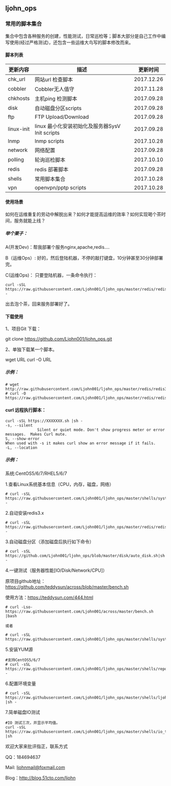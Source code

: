 ## ljohn_ops
### 常用的脚本集合
集合中包含各种服务的创建，性能测试，日常巡检等；脚本大部分是自己工作中编写使用(经过严格测试)，还包含一些运维大鸟写的脚本修改而来。
#### 脚本列表

更新内容 |描述| 更新时间
---|---|---|
chk_url  |网站url 检查脚本         | 2017.12.26
cobbler  |Cobbler无人值守          | 2017.11.28
chkhosts |主机ping 检测脚本         | 2017.09.28
disk     |自动磁盘分区scripts          | 2017.09.28
ftp      |FTP Upload/Download          | 2017.09.28
linux-init|linux 最小化安装初始化及服务器SysV Init scripts        | 2017.09.28
lnmp     |lnmp scripts          |  2017.10.28
network  |网络配置          |  2017.09.28
polling  |轮询巡检脚本          |  2017.10.10
redis    |redis 部署脚本          |  2017.09.28
shells   |常用脚本集合          |  2017.10.28
vpn      |openvpn/pptp scripts          |  2017.10.28| 
#### 使用场景
如何在运维重复的劳动中解脱出来？如何才能提高运维的效率？如何实现喝个茶时间，服务就能上线？
##### 举个栗子：
A(开发Dev)：帮我部署个服务nginx,apache,redis....

B（运维Ops）: 好的，然后登陆机器，不停的敲打键盘，10分钟甚至30分钟部署完。

C(运维Ops)：
只要登陆机器，一条命令执行：
```
curl -sSL https://raw.githubusercontent.com/Ljohn001/ljohn_ops/master/redis/redis3.x.sh|sh -
```
出去泡个茶，回来服务部署好了。


#### 下载使用
1、项目Git 下载：

git clone https://github.com/Ljohn001/ljohn_ops.git

2、单独下载某一个脚本。

wget  URL
curl -O URL

##### 示例：
```
# wget http://raw.githubusercontent.com/Ljohn001/ljohn_ops/master/redis/redis3.x.sh
# curl -O  https://raw.githubusercontent.com/Ljohn001/ljohn_ops/master/redis/redis3.x.sh
```

#### curl 远程执行脚本：
```
curl -sSL https://XXXXXXX.sh |sh -
-s, --silent
              Silent or quiet mode. Don't show progress meter or error messages.  Makes Curl mute.
S, --show-error	
When used with -s it makes curl show an error message if it fails.
-L, --location
```
##### 示例：
系统:CentOS5/6/7/RHEL5/6/7

1.查看Linux系统基本信息（CPU，内存，磁盘，网络）
```
# curl -sSL https://raw.githubusercontent.com/Ljohn001/ljohn_ops/master/shells/system_info_colour.sh|sh -
```

2.自动安装redis3.x
```
# curl -sSL https://raw.githubusercontent.com/Ljohn001/ljohn_ops/master/redis/redis3.x.sh|sh -
```

3.自动磁盘分区（添加磁盘后执行如下命令）
```
# curl -sSL  https://github.com/Ljohn001/ljohn_ops/blob/master/disk/auto_disk.sh|sh -
```

4.一键测试（服务器性能[IO/Disk/Network/CPU]）

原项目github地址：
https://github.com/teddysun/across/blob/master/bench.sh

使用方法：https://teddysun.com/444.html
```
# curl -Lso- https://raw.githubusercontent.com/Ljohn001/across/master/bench.sh |bash

或者

# curl -sSL https://raw.githubusercontent.com/Ljohn001/ljohn_ops/master/shells/system_chk.sh|sh

```

5.安装YUM源

```
#支持CentOS5/6/7
# curl -sSL https://raw.githubusercontent.com/Ljohn001/ljohn_ops/master/shells/repo.sh|sh -
```

6.配置环境变量
```
# curl -sSL https://raw.githubusercontent.com/Ljohn001/ljohn_ops/master/shells/ljohn.sh |sh -
```

7.简单磁盘IO测试
```
#IO 测试三次，并显示平均值。
curl -sSL https://raw.githubusercontent.com/Ljohn001/ljohn_ops/master/shells/io_test.sh |sh
```

欢迎大家来批评指正，联系方式

QQ：184694637

Mail: ljohnmail@foxmail.com

Blog：http://blog.51cto.com/ljohn
